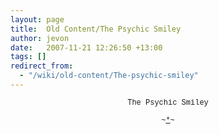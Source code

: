 ```yaml
---
layout: page
title:  Old Content/The Psychic Smiley
author: jevon
date:   2007-11-21 12:26:50 +13:00
tags: []
redirect_from:
  - "/wiki/old-content/The-psychic-smiley"
---
```


<div align="center">
<span style="font-family: Courier New; font-size: 9pt;">
The Psychic Smiley<br><br>
~<u>*</u>~
</span>
</div>
